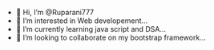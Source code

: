 - 👋 Hi, I’m @Ruparani777
- 👀 I’m interested in  Web developement...
- 🌱 I’m currently learning java script and DSA...
- 💞️ I’m looking to collaborate on my bootstrap framework...


<!---
Ruparani777/Ruparani777 is a ✨ special ✨ repository because its `README.md` (this file) appears on your GitHub profile.
You can click the Preview link to take a look at your changes.
--->
